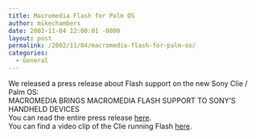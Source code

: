 ```yaml
---
title: Macromedia Flash for Palm OS
author: mikechambers
date: 2002-11-04 12:00:01 -0800
layout: post
permalink: /2002/11/04/macromedia-flash-for-palm-os/
categories:
  - General
---
```



We released a press release about Flash support on the new Sony Clie / Palm OS:  
MACROMEDIA BRINGS MACROMEDIA FLASH SUPPORT TO SONY&#8217;S HANDHELD DEVICES  
You can read the entire press release [here][1].  
You can find a video clip of the Clie running Flash [here][2].

 [1]: http://www.macromedia.com/macromedia/proom/pr/2002/sony_clie.html
 [2]: http://radio.weblogs.com/0106797/categories/devcon/2002/10/28.html#a323